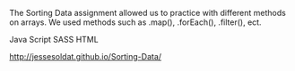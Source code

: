 The Sorting Data assignment allowed us to practice with different methods on arrays. We used methods such as .map(), .forEach(), .filter(), ect. 

Java Script
SASS 
HTML

http://jessesoldat.github.io/Sorting-Data/
